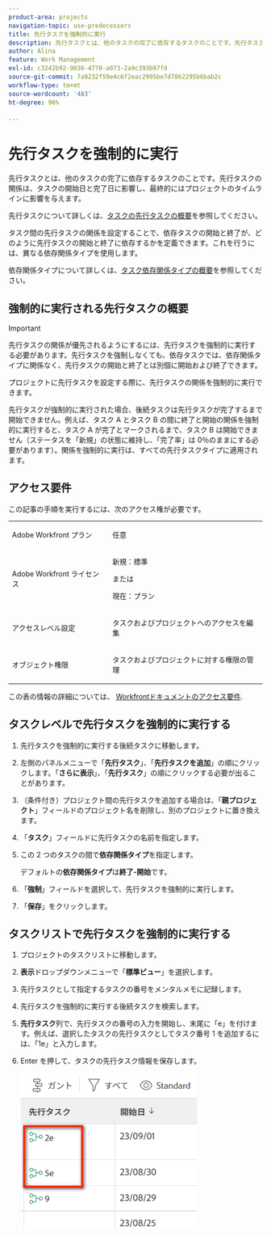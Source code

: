```yaml
---
product-area: projects
navigation-topic: use-predecessors
title: 先行タスクを強制的に実行
description: 先行タスクとは、他のタスクの完了に依存するタスクのことです。先行タスクの関係は、タスクの開始日と完了日に影響し、最終的にはプロジェクトのタイムラインに影響を与えます。
author: Alina
feature: Work Management
exl-id: c3242b92-9036-4770-a073-2a9c393b97fd
source-git-commit: 7a9232f59e4c6f2eac2995be7d7862295b6bab2c
workflow-type: tm+mt
source-wordcount: '483'
ht-degree: 96%

---
```


# 先行タスクを強制的に実行

<!-- Audited: 2/2024 -->

先行タスクとは、他のタスクの完了に依存するタスクのことです。先行タスクの関係は、タスクの開始日と完了日に影響し、最終的にはプロジェクトのタイムラインに影響を与えます。

先行タスクについて詳しくは、[タスクの先行タスクの概要](../../../manage-work/tasks/use-prdcssrs/predecessors-overview.md)を参照してください。

タスク間の先行タスクの関係を設定することで、依存タスクの開始と終了が、どのように先行タスクの開始と終了に依存するかを定義できます。これを行うには、異なる依存関係タイプを使用します。

依存関係タイプについて詳しくは、[タスク依存関係タイプの概要](../../../manage-work/tasks/use-prdcssrs/task-dependency-types.md)を参照してください。

## 強制的に実行される先行タスクの概要

>[!IMPORTANT]
>
>先行タスクの関係が優先されるようにするには、先行タスクを強制的に実行する必要があります。先行タスクを強制しなくても、依存タスクでは、依存関係タイプに関係なく、先行タスクの開始と終了とは別個に開始および終了できます。

プロジェクトに先行タスクを設定する際に、先行タスクの関係を強制的に実行できます。

先行タスクが強制的に実行された場合、後続タスクは先行タスクが完了するまで開始できません。例えば、タスク A とタスク B の間に終了と開始の関係を強制的に実行すると、タスク A が完了とマークされるまで、タスク B は開始できません（ステータスを「新規」の状態に維持し、「完了率」は 0％のままにする必要があります）。関係を強制的に実行は、すべての先行タスクタイプに適用されます。

## アクセス要件

この記事の手順を実行するには、次のアクセス権が必要です。

<table style="table-layout:auto"> 
 <col> 
 <col> 
 <tbody> 
  <tr> 
   <td role="rowheader">Adobe Workfront プラン</td> 
   <td> <p>任意</p> </td> 
  </tr> 
  <tr> 
   <td role="rowheader">Adobe Workfront ライセンス</td> 
   <td>
      <p>新規：標準</p> 
      <p>または</p>
      <p>現在：プラン</p>
   </td> 
  </tr> 
  <tr> 
   <td role="rowheader">アクセスレベル設定</td> 
   <td> <p>タスクおよびプロジェクトへのアクセスを編集</p> </td> 
  </tr> 
  <tr> 
   <td role="rowheader">オブジェクト権限</td> 
   <td><p>タスクおよびプロジェクトに対する権限の管理</p></td> 
  </tr> 
 </tbody> 
</table>

この表の情報の詳細については、 [Workfrontドキュメントのアクセス要件](/help/quicksilver/administration-and-setup/add-users/access-levels-and-object-permissions/access-level-requirements-in-documentation.md).

## タスクレベルで先行タスクを強制的に実行する

1. 先行タスクを強制的に実行する後続タスクに移動します。
1. 左側のパネルメニューで「**先行タスク**」、「**先行タスクを追加**」の順にクリックします。「**さらに表示**」、「**先行タスク**」の順にクリックする必要が出ることがあります。
1. （条件付き）プロジェクト間の先行タスクを追加する場合は、「**親プロジェクト**」フィールドのプロジェクト名を削除し、別のプロジェクトに置き換えます。
1. 「**タスク**」フィールドに先行タスクの名前を指定します。
1. この 2 つのタスクの間で&#x200B;**依存関係タイプ**&#x200B;を指定します。

   デフォルトの&#x200B;**依存関係タイプ**&#x200B;は&#x200B;**終了-開始**&#x200B;です。

1. 「**強制**」フィールドを選択して、先行タスクを強制的に実行します。
1. 「**保存**」をクリックします。

## タスクリストで先行タスクを強制的に実行する

1. プロジェクトのタスクリストに移動します。
1. **表示**&#x200B;ドロップダウンメニューで「**標準ビュー**」を選択します。

1. 先行タスクとして指定するタスクの番号をメンタルメモに記録します。
1. 先行タスクを強制的に実行する後続タスクを検索します。
1. **先行タスク**&#x200B;列で、先行タスクの番号の入力を開始し、末尾に「e」を付けます。例えば、選択したタスクの先行タスクとしてタスク番号 1 を追加するには、「1e」と入力します。
1. Enter を押して、タスクの先行タスク情報を保存します。

   ![predecessor_enforced_in_list.png](assets/predecessor-enforced-in-list-350x308.png)
